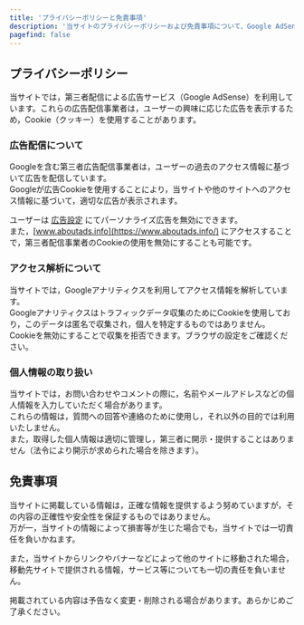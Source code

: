 ```yaml
---
title: 'プライバシーポリシーと免責事項'
description: '当サイトのプライバシーポリシーおよび免責事項について、Google AdSenseやGoogleアナリティクスによるCookieの利用、個人情報の取り扱い、広告配信、アクセス解析、免責事項の内容をわかりやすくご案内しています。安心してご利用いただくための重要な情報を掲載しています。'
pagefind: false
---
```

## プライバシーポリシー
当サイトでは，第三者配信による広告サービス（Google AdSense）を利用しています。これらの広告配信事業者は，ユーザーの興味に応じた広告を表示するため，Cookie（クッキー）を使用することがあります。

### 広告配信について
Googleを含む第三者広告配信事業者は，ユーザーの過去のアクセス情報に基づいて広告を配信しています。  
Googleが広告Cookieを使用することにより，当サイトや他のサイトへのアクセス情報に基づいて，適切な広告が表示されます。

ユーザーは [広告設定](https://adssettings.google.com/authenticated) にてパーソナライズ広告を無効にできます。  
また，[www.aboutads.info](https://www.aboutads.info/) にアクセスすることで，第三者配信事業者のCookieの使用を無効にすることも可能です。

### アクセス解析について
当サイトでは，Googleアナリティクスを利用してアクセス情報を解析しています。  
Googleアナリティクスはトラフィックデータ収集のためにCookieを使用しており，このデータは匿名で収集され，個人を特定するものではありません。  
Cookieを無効にすることで収集を拒否できます。ブラウザの設定をご確認ください。

### 個人情報の取り扱い
当サイトでは，お問い合わせやコメントの際に，名前やメールアドレスなどの個人情報を入力していただく場合があります。  
これらの情報は，質問への回答や連絡のために使用し，それ以外の目的では利用いたしません。  
また，取得した個人情報は適切に管理し，第三者に開示・提供することはありません（法令により開示が求められた場合を除きます）。

## 免責事項
当サイトに掲載している情報は，正確な情報を提供するよう努めていますが，その内容の正確性や安全性を保証するものではありません。  
万が一，当サイトの情報によって損害等が生じた場合でも，当サイトでは一切責任を負いかねます。

また，当サイトからリンクやバナーなどによって他のサイトに移動された場合，移動先サイトで提供される情報，サービス等についても一切の責任を負いません。

掲載されている内容は予告なく変更・削除される場合があります。あらかじめご了承ください。

